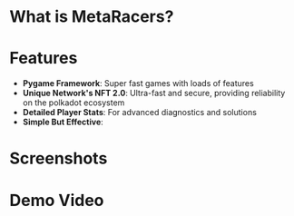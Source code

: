# What is MetaRacers?

# Features
- **Pygame Framework**: Super fast games with loads of features
- **Unique Network's NFT 2.0**: Ultra-fast and secure, providing reliability on the polkadot ecosystem
- **Detailed Player Stats**: For advanced diagnostics and solutions
- **Simple But Effective**:

# Screenshots

# Demo Video
